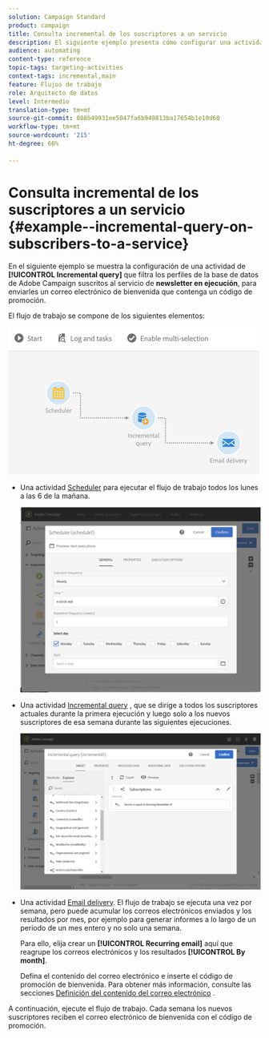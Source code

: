 ```yaml
---
solution: Campaign Standard
product: campaign
title: Consulta incremental de los suscriptores a un servicio
description: El siguiente ejemplo presenta cómo configurar una actividad de consulta incremental para filtrar los suscriptores a un servicio.
audience: automating
content-type: reference
topic-tags: targeting-activities
context-tags: incremental,main
feature: Flujos de trabajo
role: Arquitecto de datos
level: Intermedio
translation-type: tm+mt
source-git-commit: 088b49931ee5047fa6b949813ba17654b1e10d60
workflow-type: tm+mt
source-wordcount: '215'
ht-degree: 66%

---
```



# Consulta incremental de los suscriptores a un servicio {#example--incremental-query-on-subscribers-to-a-service}

En el siguiente ejemplo se muestra la configuración de una actividad de **[!UICONTROL Incremental query]** que filtra los perfiles de la base de datos de Adobe Campaign suscritos al servicio de **newsletter en ejecución**, para enviarles un correo electrónico de bienvenida que contenga un código de promoción.

El flujo de trabajo se compone de los siguientes elementos:

![](assets/incremental_query_example1.png)

* Una actividad [Scheduler](../../automating/using/scheduler.md) para ejecutar el flujo de trabajo todos los lunes a las 6 de la mañana.

   ![](assets/incremental_query_example2.png)

* Una actividad [Incremental query](../../automating/using/incremental-query.md) , que se dirige a todos los suscriptores actuales durante la primera ejecución y luego solo a los nuevos suscriptores de esa semana durante las siguientes ejecuciones.

   ![](assets/incremental_query_example3.png)

* Una actividad [Email delivery](../../automating/using/email-delivery.md). El flujo de trabajo se ejecuta una vez por semana, pero puede acumular los correos electrónicos enviados y los resultados por mes, por ejemplo para generar informes a lo largo de un periodo de un mes entero y no solo una semana.

   Para ello, elija crear un **[!UICONTROL Recurring email]** aquí que reagrupe los correos electrónicos y los resultados **[!UICONTROL By month]**.

   Defina el contenido del correo electrónico e inserte el código de promoción de bienvenida. Para obtener más información, consulte las secciones [Definición del contenido del correo electrónico](../../designing/using/personalization.md) .

A continuación, ejecute el flujo de trabajo. Cada semana los nuevos suscriptores reciben el correo electrónico de bienvenida con el código de promoción.
